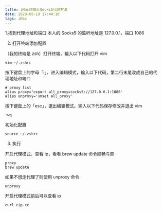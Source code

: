 ```yaml
---
title: iMac终端走Socks5代理方法
date: 2020-08-19 17:44:16
tags: iMac
---
```


1.找到代理地址和端口
本人的 Socks5 的监听地址是 127.0.0.1，端口 1086

2. 打开终端添加配置

（我的终端是 zsh）打开终端，输入以下代码打开 vim

```
vim ~/.zshrc
```

按下键盘上的字母「i」，进入编辑模式，输入以下代码，第二行末尾改成自己的代理地址和端口

```
# proxy list
alias proxy='export all_proxy=socks5://127.0.0.1:1086'
alias unproxy='unset all_proxy'
```

按下键盘上的「esc」，退出编辑模式。输入以下代码保存修改并退出 vim

```
:wq
```

初始化配置

```
source ~/.zshrc
```

3. 执行

开启代理模式，查看 ip，看看 brew update 命令顺畅与否

```
proxy
brew update
```

如果不想走代理了则使用 unproxy 命令

```
unproxy
```

开启代理模式前后可以查看 ip

```
curl cip.cc
```
